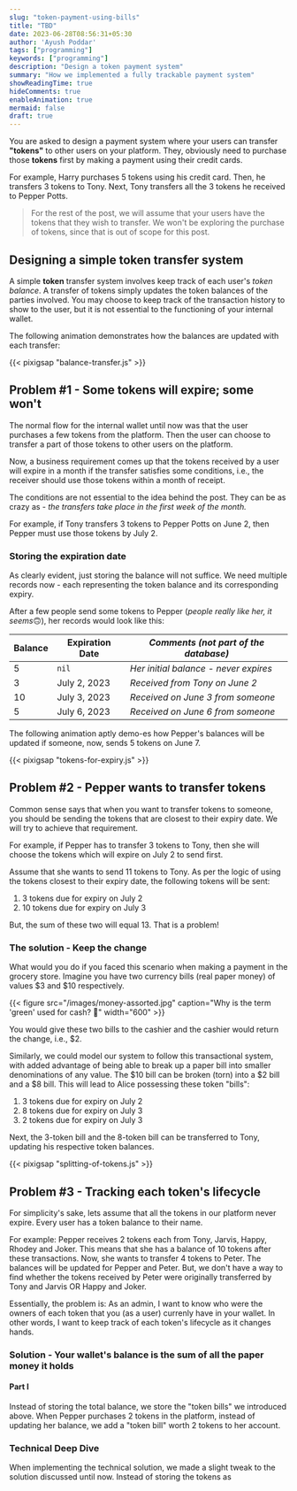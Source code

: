 ```yaml
---
slug: "token-payment-using-bills"
title: "TBD"
date: 2023-06-28T08:56:31+05:30
author: 'Ayush Poddar'
tags: ["programming"]
keywords: ["programming"]
description: "Design a token payment system"
summary: "How we implemented a fully trackable payment system"
showReadingTime: true
hideComments: true
enableAnimation: true
mermaid: false
draft: true
---
```


You are asked to design a payment system where your users can transfer **"tokens"** to other users on your platform. They, obviously need to purchase those **tokens** first by making a payment using their credit cards.

For example, Harry purchases 5 tokens using his credit card. Then, he transfers 3 tokens to Tony. Next, Tony transfers all the 3 tokens he received to Pepper Potts.

> For the rest of the post, we will assume that your users have the tokens that they wish to transfer. We won't be exploring the purchase of tokens, since that is out of scope for this post.

## Designing a simple token transfer system
A simple **token** transfer system involves keep track of each user's *token balance*. A transfer of
tokens simply updates the token balances of the parties involved. You may choose to keep track of
the transaction history to show to the user, but it is not essential to the functioning of your
internal wallet. 

The following animation demonstrates how the balances are updated with each transfer:

{{< pixigsap "balance-transfer.js" >}}

## Problem #1 - Some tokens will expire; some won't
The normal flow for the internal wallet until now was that the user purchases a few tokens from the
platform. Then the user can choose to transfer a part of those tokens to other users on the
platform.

Now, a business requirement comes up that the tokens received by a user will expire in a month if
the transfer satisfies some conditions, i.e., the receiver should use those tokens within a month of
receipt.

The conditions are not essential to the idea behind the post. They can be as crazy as - *the
transfers take place in the first week of the month.*

For example, if Tony transfers 3 tokens to Pepper Potts on June 2, then Pepper must use those tokens
by July 2.

### Storing the expiration date
As clearly evident, just storing the balance will not suffice. We need multiple records now - each
representing the token balance and its corresponding expiry.

After a few people send some tokens to Pepper (*people really like her, it seems*🙃), her records
would look like this:

| Balance | Expiration Date | *Comments (not part of the database)* |
| ------ | ------- | ------- |
| 5 | `nil` | *Her initial balance - never expires* |
| 3 | July 2, 2023 | *Received from Tony on June 2* |
| 10 | July 3, 2023 | *Received on June 3 from someone* |
| 5 | July 6, 2023 | *Received on June 6 from someone* |

The following animation aptly demo-es how Pepper's balances will be updated if someone, now, sends 5 tokens on June 7.

{{< pixigsap "tokens-for-expiry.js" >}}

## Problem #2 - Pepper wants to transfer tokens
Common sense says that when you want to transfer tokens to someone, you should be sending the tokens
that are closest to their expiry date. We will try to achieve that requirement.

For example, if Pepper has to transfer 3 tokens to Tony, then she will choose the tokens which will
expire on July 2 to send first.

Assume that she wants to send 11 tokens to Tony. As per the logic of using the tokens closest to their
expiry date, the following tokens will be sent:

1. 3 tokens due for expiry on July 2
2. 10 tokens due for expiry on July 3

But, the sum of these two will equal 13. That is a problem!

### The solution - Keep the change
What would you do if you faced this scenario when making a payment in the grocery store. Imagine you
have two currency bills (real paper money) of values $3 and $10 respectively.

{{< figure src="/images/money-assorted.jpg" caption="Why is the term 'green' used for cash? 🤔" width="600" >}}

You would give these two bills to the cashier and the cashier would return the change, i.e., $2.

Similarly, we could model our system to follow this transactional system, with added advantage of being able to
break up a paper bill into smaller denominations of any value. The $10 bill can be broken (torn)
into a $2 bill and a $8 bill. This will lead to Alice possessing these token "bills":

1. 3 tokens due for expiry on July 2
2. 8 tokens due for expiry on July 3
3. 2 tokens due for expiry on July 3

Next, the 3-token bill and the 8-token bill can be transferred to Tony, updating his respective
token balances.

{{< pixigsap "splitting-of-tokens.js" >}}

## Problem #3 - Tracking each token's lifecycle

For simplicity's sake, lets assume that all the tokens in our platform never expire. Every user has
a token balance to their name.

For example: Pepper receives 2 tokens each from Tony, Jarvis, Happy, Rhodey and Joker. This means
that she has a balance of 10 tokens after these transactions. Now, she wants to transfer 4 tokens to
Peter. The balances will be updated for Pepper and Peter. But, we don't have a way to find whether
the tokens received by Peter were originally transferred by Tony and Jarvis OR Happy and Joker.

<!-- TODO: Animation for the above paragraph -->

Essentially, the problem is: As an admin, I want to know who were the owners of each token that you
(as a user) currenly have in your wallet. In other words, I want to keep track of each token's
lifecycle as it changes hands.

### Solution - Your wallet's balance is the sum of all the paper money it holds

#### Part I

Instead of storing the total balance, we store the "token bills" we introduced above. When Pepper
purchases 2 tokens in the platform, instead of updating her balance, we add a "token bill" worth 2
tokens to her account.

### Technical Deep Dive
When implementing the technical solution, we made a slight tweak to the solution discussed until
now. Instead of storing the tokens as 
